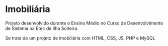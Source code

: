<h1>Imobiliária</h1>
<p>Projeto desenvolvido durante o Ensino Médio no Curso de Desenvolvimento de Sistema na Etec de Ilha Solteira.</p>
<p>Se trata de um projeto de imobiliária com HTML, CSS, JS, PHP e MySQL</p>
